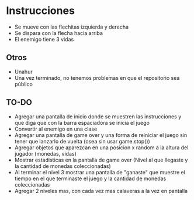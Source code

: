 # Instrucciones
- Se mueve con las flechitas izquierda y derecha
- Se dispara con la flecha hacia arriba
- El enemigo tiene 3 vidas


## Otros

- Unahur
- Una vez terminado, no tenemos problemas en que el repositorio sea público

## TO-DO
- Agregar una pantalla de inicio donde se muestren las instrucciones y que diga que con la barra espaciadora se inicia el juego
- Convertir al enemigo en una clase
- Agregar una pantalla de game over y una forma de reiniciar el juego sin tener que lanzarlo de vuelta (osea sin usar game.stop())
- Agregar objetos que aparezcan en una posicion x random a la altura del jugador (monedas, vidas)
- Mostrar estadisticas en la pantalla de game over (Nivel al que llegaste y la cantidad de monedas coleccionadas)
- Al terminar el nivel 3 mostrar una pantalla de "ganaste" que muestre el tiempo en el que terminaste el juego y la cantidad de monedas coleccionadas
- Agregar 2 niveles mas, con cada vez mas calaveras a la vez en pantalla
